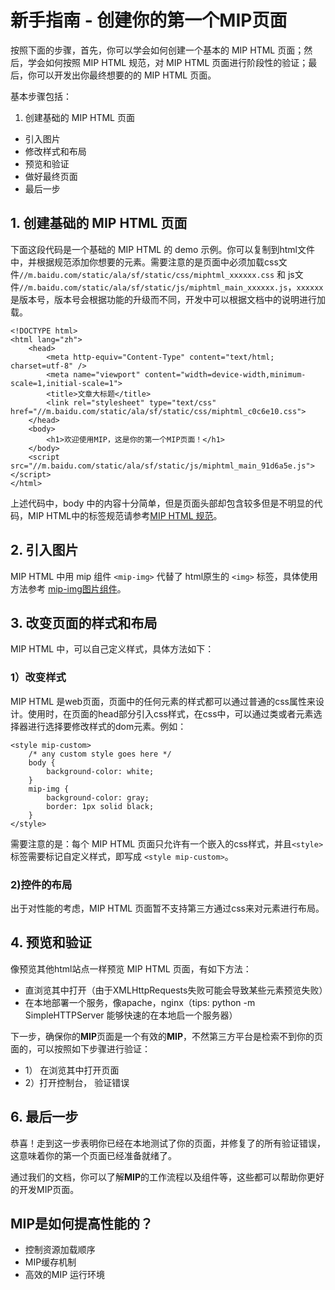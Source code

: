 # 新手指南 - 创建你的第一个MIP页面

按照下面的步骤，首先，你可以学会如何创建一个基本的 MIP HTML 页面；然后，学会如何按照 MIP HTML 规范，对 MIP HTML 页面进行阶段性的验证；最后，你可以开发出你最终想要的的 MIP HTML 页面。

基本步骤包括：

1. 创建基础的 MIP HTML 页面
- 引入图片
- 修改样式和布局
- 预览和验证
- 做好最终页面
- 最后一步

## 1. 创建基础的 MIP HTML 页面

下面这段代码是一个基础的 MIP HTML 的 demo 示例。你可以复制到html文件中，并根据规范添加你想要的元素。需要注意的是页面中必须加载css文件`//m.baidu.com/static/ala/sf/static/css/miphtml_xxxxxx.css` 和 js文件`//m.baidu.com/static/ala/sf/static/js/miphtml_main_xxxxxx.js`，`xxxxxx`是版本号，版本号会根据功能的升级而不同，开发中可以根据文档中的说明进行加载。

```
<!DOCTYPE html>
<html lang="zh">
    <head>
        <meta http-equiv="Content-Type" content="text/html; charset=utf-8" />
        <meta name="viewport" content="width=device-width,minimum-scale=1,initial-scale=1">
        <title>文章大标题</title>
        <link rel="stylesheet" type="text/css" href="//m.baidu.com/static/ala/sf/static/css/miphtml_c0c6e10.css">
    </head>
    <body>
        <h1>欢迎使用MIP，这是你的第一个MIP页面！</h1>        
    </body>
    <script src="//m.baidu.com/static/ala/sf/static/js/miphtml_main_91d6a5e.js"></script>   
</html>
```

上述代码中，body 中的内容十分简单，但是页面头部却包含较多但是不明显的代码，MIP HTML中的标签规范请参考[MIP HTML 规范](http://mip.baidu.com/#./docs/3_reference/standard.md)。

## 2. 引入图片

MIP HTML 中用 mip 组件 `<mip-img>` 代替了 html原生的 `<img>` 标签，具体使用方法参考 [mip-img图片组件](http://mip.baidu.com/#./docs/4_components/img-mip.md)。

## 3. 改变页面的样式和布局

MIP HTML 中，可以自己定义样式，具体方法如下：

### 1）改变样式

MIP HTML 是web页面，页面中的任何元素的样式都可以通过普通的css属性来设计。使用时，在页面的head部分引入css样式，在css中，可以通过类或者元素选择器进行选择要修改样式的dom元素。例如：

```
<style mip-custom>
    /* any custom style goes here */
    body {
        background-color: white;
    }
    mip-img {
        background-color: gray;
        border: 1px solid black;
    }
</style>
```

需要注意的是：每个 MIP HTML 页面只允许有一个嵌入的css样式，并且`<style>` 标签需要标记自定义样式，即写成 `<style mip-custom>`。

### 2)控件的布局

出于对性能的考虑，MIP HTML 页面暂不支持第三方通过css来对元素进行布局。

## 4. 预览和验证

像预览其他html站点一样预览 MIP HTML 页面，有如下方法：

- 直浏览其中打开（由于XMLHttpRequests失败可能会导致某些元素预览失败）
- 在本地部署一个服务，像apache，nginx（tips: python -m SimpleHTTPServer 能够快速的在本地启一个服务器）

下一步，确保你的**MIP**页面是一个有效的**MIP**，不然第三方平台是检索不到你的页面的，可以按照如下步骤进行验证：

- 1） 在浏览其中打开页面
- 2）打开控制台， 验证错误

<!-- ## 5. 如何在搜索引擎检索到你的页面

在某些情况下，你可能希望页面有**MIP**页面样式和非**MIP**页面样式，例如一篇新闻文章，在百度搜索中看到的是一个非**MIP**页面的样子，那么他该如何才能有一个**MIP**页面的样式呢？

### 1）通过<link>标签连接页面

通过在页面的head中添加<link>来解决上述问题。

- 非mip页面，添加此标签，指明对应的mip页面

    <link rel=”miphtml” href=”http://domain/article.mip.html" />


- mip页面直接通过`<html mip>`表明 -->


## 6. 最后一步

恭喜！走到这一步表明你已经在本地测试了你的页面，并修复了的所有验证错误，这意味着你的第一个页面已经准备就绪了。

通过我们的文档，你可以了解**MIP**的工作流程以及组件等，这些都可以帮助你更好的开发MIP页面。

## MIP是如何提高性能的？

* 控制资源加载顺序
* MIP缓存机制
* 高效的MIP 运行环境


